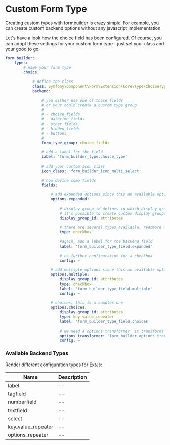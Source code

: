 # Custom Form Type

Creating custom types with formbuilder is crazy simple. 
For example, you can create custom backend options without any javascript implementation.

Let's have a look how the choice field has been configured. 
Of course, you can adopt these settings for your custom form type - just set your class and your good to go.

```yaml
form_builder:
    types:
        # name your form type
        choice:
        
            # define the class
            class: Symfony\Component\Form\Extension\Core\Type\ChoiceType
            backend:
            
                # you either use one of those fields 
                # or your could create a custom type group
                #
                # - choice_fields
                # - datetime_fields
                # - other_fields
                # - hidden_fields
                # - buttons
                #
                form_type_group: choice_fields
                
                # add a label for the field
                label: 'form_builder_type.choice_type'
                
                # add your custom icon class
                icon_class: 'form_builder_icon_multi_select'
                
                # now define some fields
                fields:
                
                    # add expanded options since this an available option for the symfony choice type
                    options.expanded:
                    
                        # display_group_id defines in which display group extjs should render this field
                        # it's possible to create custom display groups or even new tabs for the backend configuration layout
                        display_group_id: attributes
                        
                        # there are several types available. readmore about the backend types below
                        type: checkbox
                        
                        #again, add a label for the backend field
                        label: 'form_builder_type_field.expanded'
                        
                        # no further configuration for a checkbox
                        config: ~
                        
                    # add multiple options since this an available option for the symfony choice type
                    options.multiple:
                        display_group_id: attributes
                        type: checkbox
                        label: 'form_builder_type_field.multiple'
                        config: ~
                        
                    # choices: this is a complex one
                    options.choices:
                        display_group_id: attributes
                        type: key_value_repeater
                        label: 'form_builder_type_field.choices'
                        
                        # we need a options transformer. it transforms backend values into a valid symfony choice values and back.
                        options_transformer: 'form_builder.options_transformer.choices'
                        config: ~
```


### Available Backend Types

Render different configuration types for ExtJs:

| Name | Description |
|------|-------|
| label | -- |
| tagfield | -- |
| numberfield | -- |
| textfield | -- |
| select | -- |
| key_value_repeater | -- |
| options_repeater | -- |